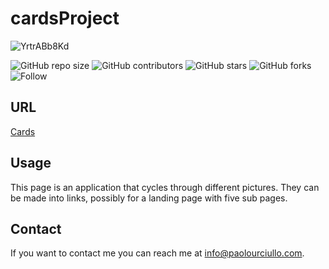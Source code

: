 # cardsProject

![YrtrABb8Kd](https://user-images.githubusercontent.com/67667160/112916334-58a80080-90ce-11eb-808e-745cf1133aa0.gif)





![GitHub repo size](https://img.shields.io/github/repo-size/paolourciullo/cardsProject)
![GitHub contributors](https://img.shields.io/github/contributors/paolourciullo/cardsProject)
![GitHub stars](https://img.shields.io/github/stars/paolourciullo/cardsProject?style=social)
![GitHub forks](https://img.shields.io/github/forks/paolourciullo/cardsProject?style=social)
![Follow](https://img.shields.io/twitter/follow/paolo__init__?style=social)

## URL
[Cards](https://paolourciullo.github.io/cardsProject/)

## Usage
This page is an application that cycles through different pictures.  They can be made into links, possibly for a landing page with five sub pages. 

## Contact

If you want to contact me you can reach me at <info@paolourciullo.com>.  
